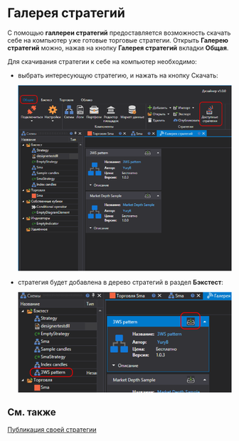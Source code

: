 # Галерея стратегий

С помощью **галлереи стратегий** предоставляется возможность скачать себе на компьютер уже готовые торговые стратегии. Открыть **Галерею стратегий** можно, нажав на кнопку **Галерея стратегий** вкладки **Общая**.

Для скачивания стратегии к себе на компьютер необходимо:

- выбрать интересующую стратегию, и нажать на кнопку Скачать:

  ![Designer The gallery of strategies 00](../../images/designer_gallery_of_strategies_00.png)

- стратегия будет добавлена в дерево стратегий в раздел **Бэкстест**:

  ![Designer The gallery of strategies 01](../../images/designer_gallery_of_strategies_01.png)

## См. также

[Публикация своей стратегии](strategy_gallery/publish_own_strategy.md)
